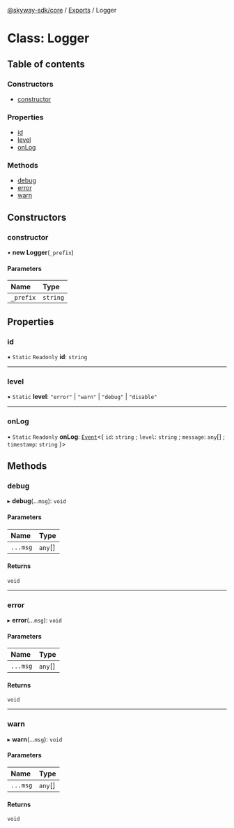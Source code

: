 [@skyway-sdk/core](../README.md) / [Exports](../modules.md) / Logger

# Class: Logger

## Table of contents

### Constructors

- [constructor](Logger.md#constructor)

### Properties

- [id](Logger.md#id)
- [level](Logger.md#level)
- [onLog](Logger.md#onlog)

### Methods

- [debug](Logger.md#debug)
- [error](Logger.md#error)
- [warn](Logger.md#warn)

## Constructors

### constructor

• **new Logger**(`_prefix`)

#### Parameters

| Name | Type |
| :------ | :------ |
| `_prefix` | `string` |

## Properties

### id

▪ `Static` `Readonly` **id**: `string`

___

### level

▪ `Static` **level**: ``"error"`` \| ``"warn"`` \| ``"debug"`` \| ``"disable"``

___

### onLog

▪ `Static` `Readonly` **onLog**: [`Event`](Event.md)<{ `id`: `string` ; `level`: `string` ; `message`: `any`[] ; `timestamp`: `string`  }\>

## Methods

### debug

▸ **debug**(...`msg`): `void`

#### Parameters

| Name | Type |
| :------ | :------ |
| `...msg` | `any`[] |

#### Returns

`void`

___

### error

▸ **error**(...`msg`): `void`

#### Parameters

| Name | Type |
| :------ | :------ |
| `...msg` | `any`[] |

#### Returns

`void`

___

### warn

▸ **warn**(...`msg`): `void`

#### Parameters

| Name | Type |
| :------ | :------ |
| `...msg` | `any`[] |

#### Returns

`void`
